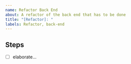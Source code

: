 ```yaml
---
name: Refactor Back End
about: A refactor of the back end that has to be done
title: "[Refactor]: "
labels: Refactor, back-end
---
```


## Steps
- [ ] elaborate...
